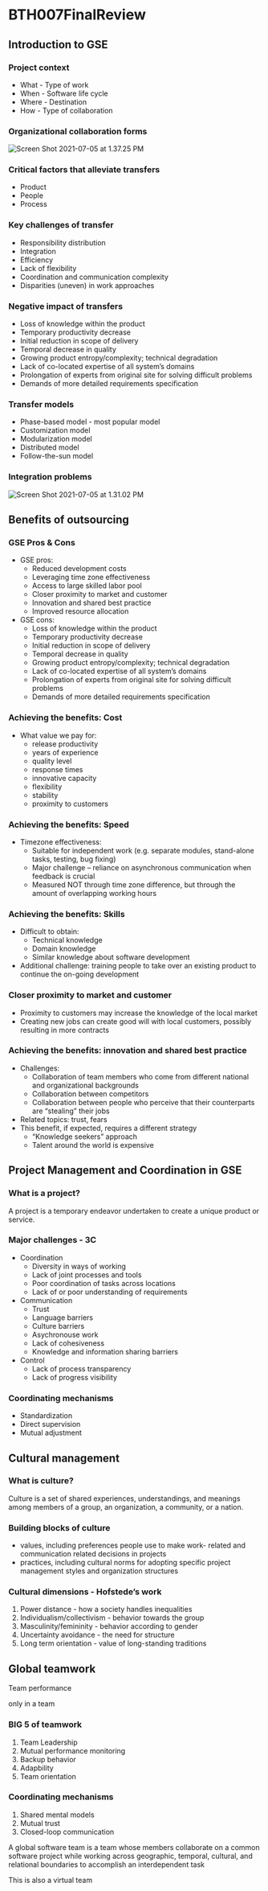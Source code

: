 # BTH007FinalReview

## Introduction to GSE

### Project context

- What - Type of work
- When - Software life cycle
- Where - Destination
- How - Type of collaboration

### Organizational collaboration forms

![Screen Shot 2021-07-05 at 1.37.25 PM](https://gitee.com/Sa1vation/my-pic-bed/raw/master/typora_imgs/20210705133730.png)

### Critical factors that alleviate transfers

- Product
- People
- Process

### Key challenges of transfer

- Responsibility distribution
- Integration
- Efficiency
- Lack of flexibility
- Coordination and communication complexity
- Disparities (uneven) in work approaches

### Negative impact of transfers

- Loss of knowledge within the product
- Temporary productivity decrease
- Initial reduction in scope of delivery
- Temporal decrease in quality
- Growing product entropy/complexity; technical degradation
- Lack of co-located expertise of all system’s domains
- Prolongation of experts from original site for solving difficult problems
- Demands of more detailed requirements specification

### Transfer models

- Phase-based model - most popular model
- Customization model
- Modularization model
- Distributed model
- Follow-the-sun model

### Integration problems

![Screen Shot 2021-07-05 at 1.31.02 PM](https://gitee.com/Sa1vation/my-pic-bed/raw/master/typora_imgs/20210705133107.png)

## Benefits of outsourcing

### GSE Pros & Cons

- GSE pros:
  - Reduced development costs
  - Leveraging time zone effectiveness
  - Access to large skilled labor pool
  - Closer proximity to market and customer
  - Innovation and shared best practice
  - Improved resource allocation
- GSE cons:
  - Loss of knowledge within the product
  - Temporary productivity decrease
  - Initial reduction in scope of delivery
  - Temporal decrease in quality
  - Growing product entropy/complexity; technical degradation
  - Lack of co-located expertise of all system’s domains
  - Prolongation of experts from original site for solving difficult problems
  - Demands of more detailed requirements specification

### Achieving the benefits: Cost

- What value we pay for:
  - release productivity
  - years of experience
  - quality level 
  - response times
  - innovative capacity
  - flexibility
  - stability
  - proximity to customers

### Achieving the benefits: Speed

- Timezone effectiveness:
  - Suitable for independent work (e.g. separate modules, stand-alone tasks, testing, bug fixing)
  - Major challenge – reliance on asynchronous communication when feedback is crucial
  - Measured NOT through time zone difference, but through the amount of overlapping working hours

### Achieving the benefits: Skills

- Difficult to obtain:
  - Technical knowledge
  - Domain knowledge
  - Similar knowledge about software development
- Additional challenge: training people to take over an existing product to continue the on-going development

### Closer proximity to market and customer

- Proximity to customers may increase the knowledge of the local market
- Creating new jobs can create good will with local customers, possibly resulting in more contracts

### Achieving the benefits: innovation and shared best practice

- Challenges:
  - Collaboration of team members who come from different national and organizational backgrounds
  - Collaboration between competitors
  - Collaboration between people who perceive that their counterparts are “stealing” their jobs
- Related topics: trust, fears
- This benefit, if expected, requires a different strategy
  - “Knowledge seekers” approach
  - Talent around the world is expensive

## Project Management and Coordination in GSE

### What is a project?

A project is a temporary endeavor undertaken to  create a unique product or service.

### Major challenges - 3C

- Coordination
  - Diversity in ways of working
  - Lack of joint processes and tools
  - Poor coordination of tasks across locations
  - Lack of or poor understanding of requirements
- Communication
  - Trust
  - Language barriers
  - Culture barriers
  - Asychronouse work
  - Lack of cohesiveness
  - Knowledge and information sharing barriers
- Control
  - Lack of process transparency
  - Lack of progress visibility

### Coordinating mechanisms

- Standardization
- Direct supervision
- Mutual adjustment

## Cultural management 

### What is culture?

Culture is a set of shared experiences, understandings, and meanings among members of a group, an organization, a community, or a nation.

### Building blocks of culture

- values, including preferences people use to make work- related and communication related decisions in projects
- practices, including cultural norms for adopting specific project management styles and organization structures

### Cultural dimensions - Hofstede’s work

1. Power distance - how a society handles inequalities
2. Individualism/collectivism - behavior towards the group
3. Masculinity/femininity - behavior according to gender
4. Uncertainty avoidance - the need for structure
5. Long term orientation - value of long-standing traditions

## Global teamwork

Team performance

only in a team

### BIG 5 of teamwork

1. Team Leadership
2. Mutual performance monitoring
3. Backup behavior
4. Adapbility
5. Team orientation

### Coordinating mechanisms

1. Shared mental models
2. Mutual trust
3. Closed-loop communication

A global software team is a team whose members collaborate on a common software project while working across geographic, temporal, cultural, and relational boundaries to accomplish an interdependent task

This is also a virtual team

